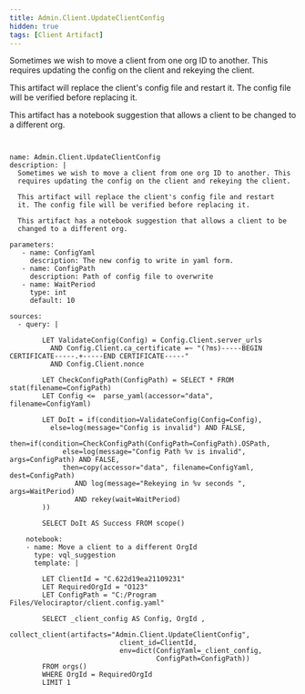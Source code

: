 ```yaml
---
title: Admin.Client.UpdateClientConfig
hidden: true
tags: [Client Artifact]
---
```


Sometimes we wish to move a client from one org ID to another. This
requires updating the config on the client and rekeying the client.

This artifact will replace the client's config file and restart
it. The config file will be verified before replacing it.

This artifact has a notebook suggestion that allows a client to be
changed to a different org.


<pre><code class="language-yaml">

name: Admin.Client.UpdateClientConfig
description: |
  Sometimes we wish to move a client from one org ID to another. This
  requires updating the config on the client and rekeying the client.

  This artifact will replace the client's config file and restart
  it. The config file will be verified before replacing it.

  This artifact has a notebook suggestion that allows a client to be
  changed to a different org.

parameters:
   - name: ConfigYaml
     description: The new config to write in yaml form.
   - name: ConfigPath
     description: Path of config file to overwrite
   - name: WaitPeriod
     type: int
     default: 10

sources:
  - query: |

        LET ValidateConfig(Config) = Config.Client.server_urls
          AND Config.Client.ca_certificate =~ "(?ms)-----BEGIN CERTIFICATE-----.+-----END CERTIFICATE-----"
          AND Config.Client.nonce

        LET CheckConfigPath(ConfigPath) = SELECT * FROM stat(filename=ConfigPath)
        LET Config <=  parse_yaml(accessor="data", filename=ConfigYaml)

        LET DoIt = if(condition=ValidateConfig(Config=Config),
          else=log(message="Config is invalid") AND FALSE,
          then=if(condition=CheckConfigPath(ConfigPath=ConfigPath).OSPath,
             else=log(message="Config Path %v is invalid", args=ConfigPath) AND FALSE,
             then=copy(accessor="data", filename=ConfigYaml, dest=ConfigPath)
                AND log(message="Rekeying in %v seconds ", args=WaitPeriod)
                AND rekey(wait=WaitPeriod)
        ))

        SELECT DoIt AS Success FROM scope()

    notebook:
    - name: Move a client to a different OrgId
      type: vql_suggestion
      template: |

        LET ClientId = "C.622d19ea21109231"
        LET RequiredOrgId = "O123"
        LET ConfigPath = "C:/Program Files/Velociraptor/client.config.yaml"

        SELECT _client_config AS Config, OrgId ,
            collect_client(artifacts="Admin.Client.UpdateClientConfig",
                           client_id=ClientId,
                           env=dict(ConfigYaml=_client_config,
                                    ConfigPath=ConfigPath))
        FROM orgs()
        WHERE OrgId = RequiredOrgId
        LIMIT 1


</code></pre>